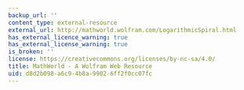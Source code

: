 ```yaml
---
backup_url: ''
content_type: external-resource
external_url: http://mathworld.wolfram.com/LogarithmicSpiral.html
has_external_licence_warning: true
has_external_license_warning: true
is_broken: ''
license: https://creativecommons.org/licenses/by-nc-sa/4.0/
title: MathWorld - A Wolfram Web Resource
uid: d8d2b098-a6c9-4b8a-9902-6ff2f0cc07fc
---
```


